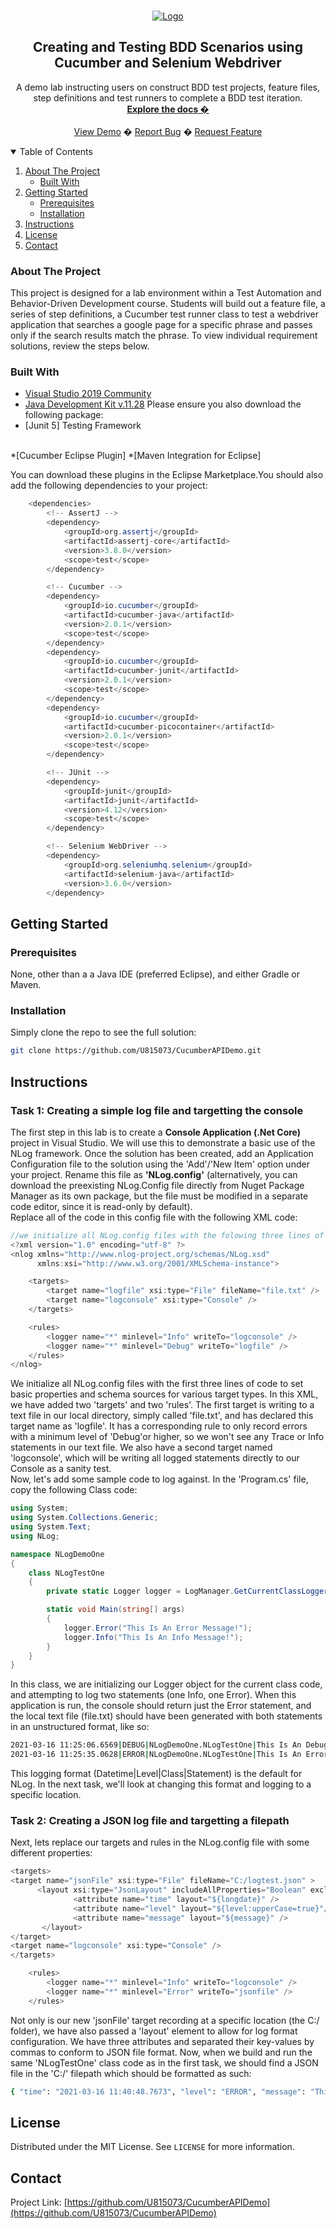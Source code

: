 ﻿<!-- PROJECT LOGO -->
<br />
<p align="center">
  <a href="https://github.com/U815073/CucumberAPIDemo/">
    <img src="images/logging-picture.png" alt="Logo">
  </a>

  <h2 align="center">Creating and Testing BDD Scenarios using Cucumber and Selenium Webdriver</h2>

  <p align="center">
    A demo lab instructing users on construct BDD test projects, feature files, step definitions and test runners to complete a BDD test iteration.
    <br />
    <a href="https://github.com/U815073/CucumberAPIDemo/"><strong>Explore the docs �</strong></a>
    <br />
    <br />
    <a href="https://github.com/U815073/CucumberAPIDemo/">View Demo</a>
    �
    <a href="https://github.com/U815073/CucumberAPIDemo/issues">Report Bug</a>
    �
    <a href="https://github.com/U815073/CucumberAPIDemo/issues">Request Feature</a>
  </p>
</p>



<!-- TABLE OF CONTENTS -->
<details open="open">
  <summary>Table of Contents</summary>
  <ol>
    <li>
      <a href="#about-the-project">About The Project</a>
      <ul>
        <li><a href="#built-with">Built With</a></li>
      </ul>
    </li>
    <li>
      <a href="#getting-started">Getting Started</a>
      <ul>
        <li><a href="#prerequisites">Prerequisites</a></li>
        <li><a href="#installation">Installation</a></li>
        </ul>
        <li><a href="#instructions">Instructions</a></li>
      </ul>
    </li>
<!--
    <li><a href="#roadmap">Roadmap</a></li>
    <li><a href="#contributing">Contributing</a></li>
-->
    <li><a href="#license">License</a></li>
    <li><a href="#contact">Contact</a></li>
<!--
    <li><a href="#acknowledgements">Acknowledgements</a></li>
-->
  </ol>
</details>



<!-- ABOUT THE PROJECT -->
### About The Project

This project is designed for a lab environment within a Test Automation and Behavior-Driven Development course. Students will build out a feature file, a series of step definitions, a Cucumber test runner class to test a webdriver application that searches a google page for a specific phrase and passes only if the search results match the phrase.
To view individual requirement solutions, review the steps below.

### Built With

* [Visual Studio 2019 Community](https://www.eclipse.org/downloads/)
* [Java Development Kit v.11.28](https://openjdk.java.net/projects/jdk/11/)
Please ensure you also download the following package:
* [Junit 5] Testing Framework
<br>
*[Cucumber Eclipse Plugin]
*[Maven Integration for Eclipse]

You can download these plugins in the Eclipse Marketplace.You should also add the following dependencies to your project:
```java
    <dependencies>
        <!-- AssertJ -->
        <dependency>
            <groupId>org.assertj</groupId>
            <artifactId>assertj-core</artifactId>
            <version>3.8.0</version>
            <scope>test</scope>
        </dependency>

        <!-- Cucumber -->
        <dependency>
            <groupId>io.cucumber</groupId>
            <artifactId>cucumber-java</artifactId>
            <version>2.0.1</version>
            <scope>test</scope>
        </dependency>
        <dependency>
            <groupId>io.cucumber</groupId>
            <artifactId>cucumber-junit</artifactId>
            <version>2.0.1</version>
            <scope>test</scope>
        </dependency>
        <dependency>
            <groupId>io.cucumber</groupId>
            <artifactId>cucumber-picocontainer</artifactId>
            <version>2.0.1</version>
            <scope>test</scope>
        </dependency>

        <!-- JUnit -->
        <dependency>
            <groupId>junit</groupId>
            <artifactId>junit</artifactId>
            <version>4.12</version>
            <scope>test</scope>
        </dependency>

        <!-- Selenium WebDriver -->
        <dependency>
            <groupId>org.seleniumhq.selenium</groupId>
            <artifactId>selenium-java</artifactId>
            <version>3.6.0</version>
        </dependency>
```

<!-- GETTING STARTED -->
## Getting Started

### Prerequisites

None, other than a a Java IDE (preferred Eclipse), and either Gradle or Maven.

### Installation

Simply clone the repo to see the full solution:
   ```sh
   git clone https://github.com/U815073/CucumberAPIDemo.git
   ```
<!-- Instructions -->
## Instructions
### Task 1: Creating a simple log file and targetting the console

The first step in this lab is to create a **Console Application (.Net Core)** project in Visual Studio. We will use this to demonstrate a basic use of the NLog framework. Once the solution has been created, add an Application Configuration file to the solution using the 'Add'/'New Item' option under your project. Rename this file as  **'NLog.config'** (alternatively, you can download the preexisting NLog.Config file directly from Nuget Package Manager as its own package, but the file must be modified in a separate code editor, since it is read-only by default).  
Replace all of the code in this config file with the following XML code:
```csharp
//we initialize all NLog.config files with the folowing three lines of code to set basic properties and schema sources for various target types.
<?xml version="1.0" encoding="utf-8" ?>
<nlog xmlns="http://www.nlog-project.org/schemas/NLog.xsd"
      xmlns:xsi="http://www.w3.org/2001/XMLSchema-instance">

    <targets>
        <target name="logfile" xsi:type="File" fileName="file.txt" />
        <target name="logconsole" xsi:type="Console" />
    </targets>

    <rules>
        <logger name="*" minlevel="Info" writeTo="logconsole" />
        <logger name="*" minlevel="Debug" writeTo="logfile" />
    </rules>
</nlog>
```

We initialize all NLog.config files with the first three lines of code to set basic properties and schema sources for various target types. In this XML, we have added two 'targets' and two 'rules'. The first target is writing to a text file in our local directory, simply called 'file.txt', and has declared this target name as 'logfile'. It has a corresponding rule to only record errors with a minimum level of 'Debug'or higher, so we won't see any Trace or Info statements in our text file. We also have a second target named 'logconsole', which will be writing all logged statements directly to our Console as a sanity test.  
Now, let's add some sample code to log against. In the 'Program.cs' file, copy the following Class code:
```csharp
using System;
using System.Collections.Generic;
using System.Text;
using NLog;

namespace NLogDemoOne
{
    class NLogTestOne
    {
        private static Logger logger = LogManager.GetCurrentClassLogger();

        static void Main(string[] args)
        {
            logger.Error("This Is An Error Message!");
            logger.Info("This Is An Info Message!");
        }
    }
}
```
In this class, we are initializing our Logger object for the current class code, and attempting to log two statements (one Info, one Error). When this application is run, the console should return just the Error statement, and the local text file (file.txt) should have been generated with both statements in an unstructured format, like so:
```sh
2021-03-16 11:25:06.6569|DEBUG|NLogDemoOne.NLogTestOne|This Is An Debug Message!
2021-03-16 11:25:35.0628|ERROR|NLogDemoOne.NLogTestOne|This Is An Error Message!
```
This logging format (Datetime|Level|Class|Statement) is the default for NLog. In the next task, we'll look at changing this format and logging to a specific location.

### Task 2: Creating a JSON log file and targetting a filepath

Next, lets replace our targets and rules in the NLog.config file with some different properties:
```csharp
<targets>
<target name="jsonFile" xsi:type="File" fileName="C:/logtest.json" >
      <layout xsi:type="JsonLayout" includeAllProperties="Boolean" excludeProperties="Comma-separated list (string)">
              <attribute name="time" layout="${longdate}" />
              <attribute name="level" layout="${level:upperCase=true}"/>
              <attribute name="message" layout="${message}" />
       </layout>
</target>
<target name="logconsole" xsi:type="Console" />
</targets>

    <rules>
        <logger name="*" minlevel="Info" writeTo="logconsole" />
        <logger name="*" minlevel="Error" writeTo="jsonfile" />
    </rules>
```
Not only is our new 'jsonFile' target recording at a specific location (the C:/ folder), we have also passed a 'layout' element to allow for log format configuration. We have three attributes and separated their key-values by commas to conform to JSON file format. Now, when we build and run the same 'NLogTestOne' class code as in the first task, we should find a JSON file in the 'C:/' filepath which should be formatted as such:
```sh
{ "time": "2021-03-16 11:40:48.7673", "level": "ERROR", "message": "This Is An Error Message!" }
```

<!-- LICENSE -->
## License

Distributed under the MIT License. See `LICENSE` for more information.

<!-- CONTACT -->
## Contact

Project Link: [https://github.com/U815073/CucumberAPIDemo](https://github.com/U815073/CucumberAPIDemo)



<!-- MARKDOWN LINKS & IMAGES -->
<!-- https://www.markdownguide.org/basic-syntax/#reference-style-links -->
[contributors-shield]: https://img.shields.io/github/contributors/othneildrew/Best-README-Template.svg?style=for-the-badge
[contributors-url]: https://github.com/othneildrew/Best-README-Template/graphs/contributors
[forks-shield]: https://img.shields.io/github/forks/othneildrew/Best-README-Template.svg?style=for-the-badge
[forks-url]: https://github.com/othneildrew/Best-README-Template/network/members
[stars-shield]: https://img.shields.io/github/stars/othneildrew/Best-README-Template.svg?style=for-the-badge
[stars-url]: https://github.com/othneildrew/Best-README-Template/stargazers
[issues-shield]: https://img.shields.io/github/issues/othneildrew/Best-README-Template.svg?style=for-the-badge
[issues-url]: https://github.com/othneildrew/Best-README-Template/issues
[license-shield]: https://img.shields.io/github/license/othneildrew/Best-README-Template.svg?style=for-the-badge
[license-url]: https://github.com/othneildrew/Best-README-Template/blob/master/LICENSE.txt
[linkedin-shield]: https://img.shields.io/badge/-LinkedIn-black.svg?style=for-the-badge&logo=linkedin&colorB=555
[linkedin-url]: https://linkedin.com/in/othneildrew
[product-screenshot]: images/screenshot.png
